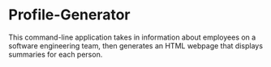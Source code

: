 # Profile-Generator
This command-line application takes in information about employees on a software engineering team, then generates an HTML webpage that displays summaries for each person.
